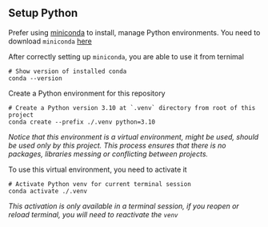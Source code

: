 ## Setup Python

Prefer using [miniconda](https://docs.anaconda.com/miniconda/) to install, manage Python environments. You need to download `miniconda` [here](https://docs.anaconda.com/miniconda/miniconda-install/)

After correctly setting up `miniconda`, you are able to use it from ternimal

```
# Show version of installed conda
conda --version
```

Create a Python environment for this repository

```
# Create a Python version 3.10 at `.venv` directory from root of this project
conda create --prefix ./.venv python=3.10
```

_Notice that this environment is a virtual environment, might be used, should be used only by this project. This process ensures that there is no packages, libraries messing or conflicting between projects._

To use this virtual environment, you need to activate it

```
# Activate Python venv for current terminal session
conda activate ./.venv
```

_This activation is only available in a terminal session, if you reopen or reload terminal, you will need to reactivate the `venv`_
